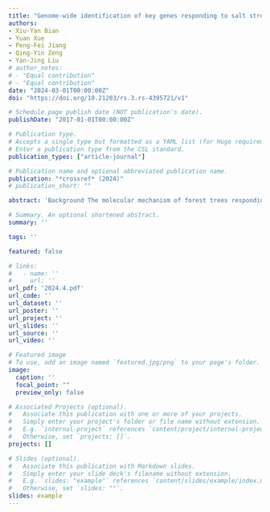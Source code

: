 ```yaml
---
title: "Genome-wide identification of key genes responding to salt stress in Populus alba"
authors:
- Xiu-Yan Bian
- Yuan Xue
- Peng-Fei Jiang
- Qing-Yin Zeng
- Yan-Jing Liu
# author_notes:
# - "Equal contribution"
# - "Equal contribution"
date: "2024-03-01T00:00:00Z"
doi: "https://doi.org/10.21203/rs.3.rs-4395721/v1" 

# Schedule page publish date (NOT publication's date).
publishDate: "2017-01-01T00:00:00Z"

# Publication type.
# Accepts a single type but formatted as a YAML list (for Hugo requirements).
# Enter a publication type from the CSL standard.
publication_types: ["article-journal"]

# Publication name and optional abbreviated publication name.
publication: "*crossref* (2024)"
# publication_short: ""

abstract: 'Background The molecular mechanism of forest trees responding to salt stress remains poorly understood. As a fast-growing and widely adapted tree species, Populus alba is planted in the world. Understanding the molecular mechanism of P. alba responding to salt stress is helpful to improve the yield of P. alba artificial forest in salinized land. Results This study investigated the phenotypic and physiological characteristics of P. alba seedlings under 300 mM NaCl stress. After seven days of salt stress, the leaves of P. alba turned yellow and fell off. Whether under normal growth conditions or salt stress, CAT activities in roots were significantly higher than that in leaves. The root viability of P. alba decreased significantly within 2 h of salt treatment, but gradually increased after 2 h of salt treatment. Intercellular CO2 concentration of leaves of P. alba increased significantly after 72 h of salt treatment, while other photosynthetic parameters decreased significantly after 72 h of salt stress. Chlorophyll a and chlorophyll b in leaves of P. alba decreased gradually after 9 h of salt stress. The ratio of Na+/K+ in roots and leaves of P. alba gradually increased after 1 and 2 h of salt stress, respectively. ABA and cytokinin contents in roots and leaves of P. alba under salt stress were increased significantly. Time-series transcriptomes of roots, stems, leaves, and apical buds of P. alba under NaCl stress were analyzed. Based on gene expression, physiological and biochemical data in P. alba under salt stress, we performed weighted gene co-expression network analysis. Thirty-two candidate key genes of P. alba responding to salt stress were identified. Twenty-four candidate key genes showed salt tolerance in Saccharomyces cerevisiae. Especially for the four genes (Poalb01G005590, Poalb16G007310, Poalb01G036340, and Poalb06G010440), each exhibited strong tolerance to different kinds of salt stress. Conclusion The results of this study provide a new insight into the molecular mechanism of trees responding to salt stress.'

# Summary. An optional shortened abstract.
summary: ''

tags: ''

featured: false

# links:
#   - name: ''
#     url: ''
url_pdf: '2024.4.pdf'
url_code: ''
url_dataset: ''
url_poster: ''
url_project: ''
url_slides: ''
url_source: ''
url_video: ''

# Featured image
# To use, add an image named `featured.jpg/png` to your page's folder. 
image:
  caption: ''
  focal_point: ""
  preview_only: false

# Associated Projects (optional).
#   Associate this publication with one or more of your projects.
#   Simply enter your project's folder or file name without extension.
#   E.g. `internal-project` references `content/project/internal-project/index.md`.
#   Otherwise, set `projects: []`.
projects: []

# Slides (optional).
#   Associate this publication with Markdown slides.
#   Simply enter your slide deck's filename without extension.
#   E.g. `slides: "example"` references `content/slides/example/index.md`.
#   Otherwise, set `slides: ""`.
slides: example
---
```




